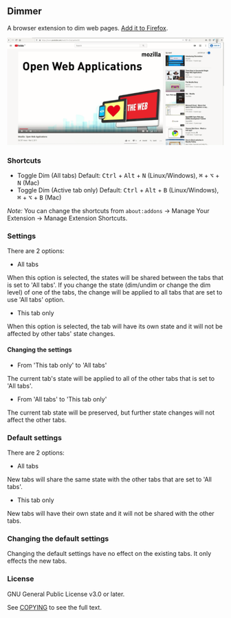 ## Dimmer

A browser extension to dim web pages. [Add it to Firefox](https://addons.mozilla.org/en-US/firefox/addon/dimmer-ext/).

![Dimmer Demo](demo.gif)

### Shortcuts

- Toggle Dim (All tabs)
Default: <kbd>Ctrl</kbd> + <kbd>Alt</kbd> + <kbd>N</kbd> (Linux/Windows), <kbd>⌘</kbd> + <kbd>⌥</kbd> + <kbd>N</kbd> (Mac)
- Toggle Dim (Active tab only)
Default: <kbd>Ctrl</kbd> + <kbd>Alt</kbd> + <kbd>B</kbd> (Linux/Windows), <kbd>⌘</kbd> + <kbd>⌥</kbd> + <kbd>B</kbd> (Mac)

*Note:* You can change the shortcuts from `about:addons` -> Manage Your Extension -> Manage Extension Shortcuts.

### Settings

There are 2 options:

- All tabs

When this option is selected, the states will be shared between the tabs that is set to 'All tabs'. If you change the state (dim/undim or change the dim level) of one of the tabs, the change will be applied to all tabs that are set to use 'All tabs' option.

- This tab only

When this option is selected, the tab will have its own state and it will not be affected by other tabs' state changes.

#### Changing the settings

- From 'This tab only' to 'All tabs'

The current tab's state will be applied to all of the other tabs that is set to 'All tabs'.

- From 'All tabs' to 'This tab only'

The current tab state will be preserved, but further state changes will not affect the other tabs.

### Default settings

There are 2 options:

- All tabs

New tabs will share the same state with the other tabs that are set to 'All tabs'.

- This tab only

New tabs will have their own state and it will not be shared with the other tabs.

### Changing the default settings

Changing the default settings have no effect on the existing tabs. It only effects the new tabs.

### License

GNU General Public License v3.0 or later.

See [COPYING](COPYING) to see the full text.
